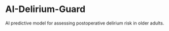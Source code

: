 # AI-Delirium-Guard
 AI predictive model for assessing postoperative delirium risk in older adults.
